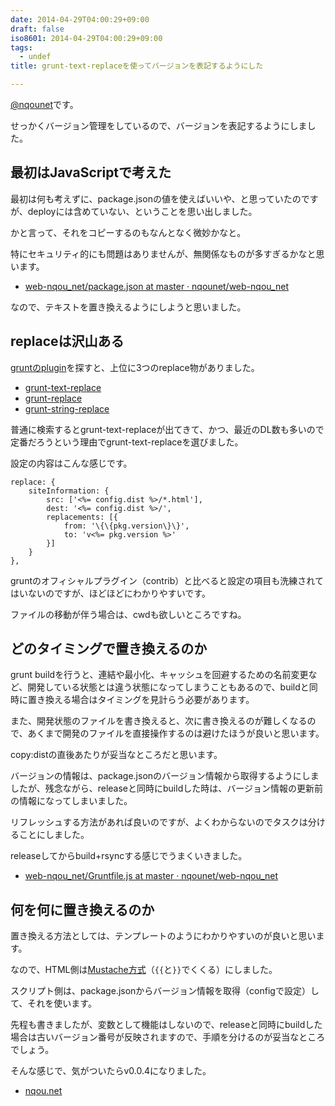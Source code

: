 ```yaml
---
date: 2014-04-29T04:00:29+09:00
draft: false
iso8601: 2014-04-29T04:00:29+09:00
tags:
  - undef
title: grunt-text-replaceを使ってバージョンを表記するようにした

---
```


[@nqounet](https://twitter.com/nqounet)です。

せっかくバージョン管理をしているので、バージョンを表記するようにしました。

## 最初はJavaScriptで考えた

最初は何も考えずに、package.jsonの値を使えばいいや、と思っていたのですが、deployには含めていない、ということを思い出しました。

かと言って、それをコピーするのもなんとなく微妙かなと。

特にセキュリティ的にも問題はありませんが、無関係なものが多すぎるかなと思います。

- [web-nqou_net/package.json at master · nqounet/web-nqou_net](https://github.com/nqounet/web-nqou_net/blob/master/package.json)

なので、テキストを置き換えるようにしようと思いました。

## replaceは沢山ある

[gruntのplugin](http://gruntjs.com/plugins)を探すと、上位に3つのreplace物がありました。

- [grunt-text-replace](https://www.npmjs.org/package/grunt-text-replace)
- [grunt-replace](https://www.npmjs.org/package/grunt-replace)
- [grunt-string-replace](https://www.npmjs.org/package/grunt-string-replace)

普通に検索するとgrunt-text-replaceが出てきて、かつ、最近のDL数も多いので定番だろうという理由でgrunt-text-replaceを選びました。

設定の内容はこんな感じです。

```
replace: {
    siteInformation: {
        src: ['<%= config.dist %>/*.html'],
        dest: '<%= config.dist %>/',
        replacements: [{
            from: '\{\{pkg.version\}\}',
            to: 'v<%= pkg.version %>'
        }]
    }
},
```

gruntのオフィシャルプラグイン（contrib）と比べると設定の項目も洗練されてはいないのですが、ほどほどにわかりやすいです。

ファイルの移動が伴う場合は、cwdも欲しいところですね。

## どのタイミングで置き換えるのか

grunt buildを行うと、連結や最小化、キャッシュを回避するための名前変更など、開発している状態とは違う状態になってしまうこともあるので、buildと同時に置き換える場合はタイミングを見計らう必要があります。

また、開発状態のファイルを書き換えると、次に書き換えるのが難しくなるので、あくまで開発のファイルを直接操作するのは避けたほうが良いと思います。

copy:distの直後あたりが妥当なところだと思います。

バージョンの情報は、package.jsonのバージョン情報から取得するようにしましたが、残念ながら、releaseと同時にbuildした時は、バージョン情報の更新前の情報になってしまいました。

リフレッシュする方法があれば良いのですが、よくわからないのでタスクは分けることにしました。

releaseしてからbuild+rsyncする感じでうまくいきました。

- [web-nqou_net/Gruntfile.js at master · nqounet/web-nqou_net](https://github.com/nqounet/web-nqou_net/blob/master/Gruntfile.js#L469)

## 何を何に置き換えるのか

置き換える方法としては、テンプレートのようにわかりやすいのが良いと思います。

なので、HTML側は[Mustache方式](http://mustache.github.io/)（`{{`と`}}`でくくる）にしました。

スクリプト側は、package.jsonからバージョン情報を取得（configで設定）して、それを使います。

先程も書きましたが、変数として機能はしないので、releaseと同時にbuildした場合は古いバージョン番号が反映されますので、手順を分けるのが妥当なところでしょう。

そんな感じで、気がついたらv0.0.4になりました。

- [nqou.net](https://nqou.net)
